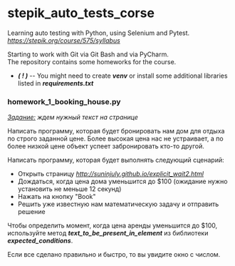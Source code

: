 # stepik_auto_tests_corse

Learning auto testing with Python, using Selenium and Pytest.<br>
*<https://stepik.org/course/575/syllabus>* 

Starting to work with Git via Git Bash and via PyCharm. <br>
The repository contains some homeworks for the course.  

+ ***( ! )*** -- You might need to create ***venv*** or install some additional libraries listed in ***requirements.txt***  

### homework_1_booking_house.py
*<u>Задание:</u> ждем нужный текст на странице*


Написать программу, которая будет бронировать нам дом для отдыха по строго заданной
цене. Более высокая цена нас не устраивает, а по более низкой цене объект успеет
забронировать кто-то другой.

Написать программу, которая будет выполнять следующий сценарий:

- Открыть страницу *<http://suninjuly.github.io/explicit_wait2.html>*
- Дождаться, когда цена дома уменьшится до $100 (ожидание нужно установить не
меньше 12 секунд)
- Нажать на кнопку "Book"
- Решить уже известную нам математическую задачу и отправить решение

Чтобы определить момент, когда цена аренды уменьшится до $100, используйте
метод ***text_to_be_present_in_element*** из библиотеки ***expected_conditions***.

Если все сделано правильно и быстро, то вы увидите окно с числом.
